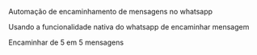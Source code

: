 Automação de encaminhamento de mensagens no whatsapp

Usando a funcionalidade nativa do whatsapp de encaminhar mensagem

Encaminhar de 5 em 5 mensagens